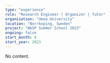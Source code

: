```yaml
---
type: "experience"
role: "Research Engineer | Organizer | Tutor"
organization: "Umea University"
location: "Norrkoping, Sweden"
project: "WASP Summer School 2023"
ongoing: false
start_month: 8
start_year: 2023
---
```


No content.
